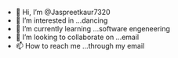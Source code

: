 - 👋 Hi, I’m @Jaspreetkaur7320
- 👀 I’m interested in ...dancing
- 🌱 I’m currently learning ...software engeneering
- 💞️ I’m looking to collaborate on ...email
- 📫 How to reach me ...through my email

<!---
Jaspreetkaur7320/Jaspreetkaur7320 is a ✨ special ✨ repository because its `README.md` (this file) appears on your GitHub profile.
You can click the Preview link to take a look at your changes.
--->
